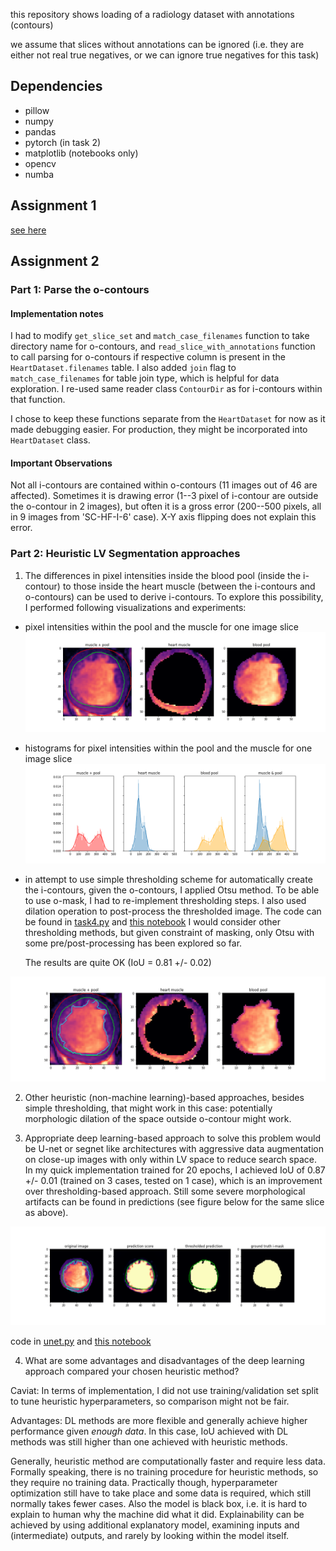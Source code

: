 this repository shows loading of a radiology dataset with annotations (contours)

we assume that slices without annotations can be ignored 
(i.e. they are either not real true negatives, or we can ignore true negatives for this task)

## Dependencies
- pillow
- numpy
- pandas
- pytorch (in task 2)
- matplotlib (notebooks only)
- opencv
- numba


## Assignment 1
[see here](asgn1.md)

## Assignment 2

### Part 1: Parse the o-contours

#### Implementation notes
I had to modify `get_slice_set` and `match_case_filenames` function to take
directory name for o-contours, and `read_slice_with_annotations` function 
to call parsing for o-contours if respective column is present in the 
`HeartDataset.filenames` table. 
I also added `join` flag to `match_case_filenames` for table join type, 
which is helpful for data exploration.
I re-used same reader class `ContourDir` as for i-contours within that function.

I chose to keep these functions separate from the `HeartDataset` for now as it made debugging easier.
For production, they might be incorporated into `HeartDataset` class.

#### Important Observations
Not all i-contours are contained within o-contours (11 images out of 46 are affected).
Sometimes it is drawing error (1--3 pixel of i-contour are outside the o-contour in 2 images),
but often it is a gross error (200--500 pixels, all in 9 images from 'SC-HF-I-6' case).
X-Y axis flipping does not explain this error.


### Part 2: Heuristic LV Segmentation approaches

1. The differences in pixel intensities inside the blood pool (inside the i-contour) to those inside the heart muscle (between the i-contours and o-contours)
can be used to derive i-contours. To explore this possibility, I performed following visualizations and experiments:

- pixel intensities within the pool and the muscle for one image slice
![closeup](closeup.png)

- histograms for pixel intensities within the pool and the muscle for one image slice
![histogram](i_o_histograms.png)

- in attempt to use simple thresholding scheme for automatically create the i-contours, given the o-contours, I applied Otsu method.
  To be able to use o-mask, I had to re-implement thresholding steps. I also used dilation operation to post-process the
  thresholded image.
  The code can be found in [task4.py](task4.py) and [this notebook](asgn2-threshold.ipynb)
  I would consider other thresholding methods, but given constraint of masking, only Otsu with some pre/post-processing has been explored so far.

  The results are quite OK (IoU = 0.81 +/- 0.02)

![thresholded](closeup_thresholded.png)

2. Other heuristic (non-machine learning)-based approaches, besides simple thresholding, that might work in this case: potentially morphologic dilation of the space outside o-contour might work.

3. Appropriate deep learning-based approach to solve this problem would be U-net or segnet like architectures
with aggressive data augmentation on close-up images with only within LV space to reduce search space.
In my quick implementation trained for 20 epochs, I achieved IoU of 0.87 +/- 0.01 (trained on 3 cases, tested on 1 case), 
which is an improvement over thresholding-based approach. Still some severe morphological artifacts can be found in predictions
(see figure below for the same slice as above).

![](closeup_dl.png)

code in [unet.py](unet.py) and [this notebook](asgn2-deeplearning.ipynb)

4. What are some advantages and disadvantages of the deep learning approach compared your chosen heuristic method?

Caviat: In terms of implementation, I did not use training/validation set split to tune heuristic hyperparameters, so
comparison might not be fair.

Advantages: DL methods are more flexible and generally achieve higher performance given _enough data_. In this case,
IoU achieved with DL methods was still higher than one achieved with heuristic methods.

Generally, heuristic method are computationally faster and require less data.
Formally speaking, there is no training procedure for heuristic methods, so they require no training data. 
Practically though, hyperparameter optimization still have to take place and some data is required, which still normally takes fewer
cases. Also the model is black box, i.e. it is hard to explain to human why the machine did what it did. Explainability
can be achieved by using additional explanatory model, examining inputs and (intermediate) outputs, 
and rarely by looking within the model itself.



